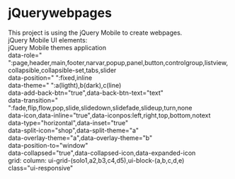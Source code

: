 # jQuerywebpages
This project is using the jQuery Mobile to create  webpages. <br>
jQuery Mobile UI elements:<br>
jQuery Mobile themes application<br>
data-role=" ":page,header,main,footer,narvar,popup,panel,button,controlgroup,listview,collapsible,collapsible-set,tabs,slider<br>
data-position=" ":fixed,inline<br>
data-theme=" ":a(ligtht),b(dark),c(line)<br>
data-add-back-btn="true",data-back-btn-text="text"<br>
data-transition=" ":fade,flip,flow,pop,slide,slidedown,slidefade,slideup,turn,none<br>
data-icon,data-inline="true",data-iconpos:left,right,top,bottom,notext<br>
data-type="horizontal",data-inset="true"<br>
data-split-icon="shop",data-split-theme="a"<br>
data-overlay-theme="a",data-overlay-theme="b"<br>
data-position-to="window"<br>
data-collapsed="true",data-collapsed-icon,data-expanded-icon<br>
grid: column: ui-grid-(solo1,a2,b3,c4,d5),ui-block-(a,b,c,d,e)<br>
class="ui-responsive"<br>
